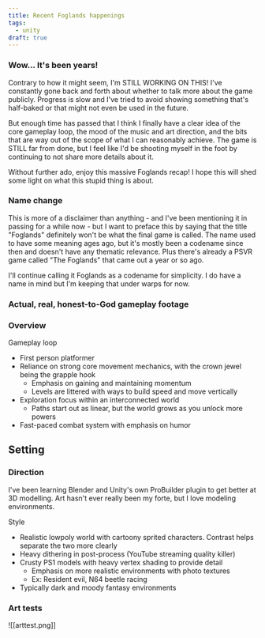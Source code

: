 ```yaml
---
title: Recent Foglands happenings
tags:
  - unity
draft: true
---
```


### Wow... It's been years!

Contrary to how it might seem, I'm STILL WORKING ON THIS! I've constantly gone back and forth about whether to talk more about the game publicly. Progress is slow and I've tried to avoid showing something that's half-baked or that might not even be used in the future. 

But enough time has passed that I think I finally have a clear idea of the core gameplay loop, the mood of the music and art direction, and the bits that are way out of the scope of what I can reasonably achieve. The game is STILL far from done, but I feel like I'd be shooting myself in the foot by continuing to not share more details about it.

Without further ado, enjoy this massive Foglands recap! I hope this will shed some light on what this stupid thing is about.

### Name change

This is more of a disclaimer than anything - and I've been mentioning it in passing for a while now - but I want to preface this by saying that the title "Foglands" definitely won't be what the final game is called. The name used to have some meaning ages ago, but it's mostly been a codename since then and doesn't have any thematic relevance. Plus there's already a PSVR game called "The Foglands" that came out a year or so ago.

I'll continue calling it Foglands as a codename for simplicity. I do have a name in mind but I'm keeping that under warps for now.


### Actual, real, honest-to-God gameplay footage



### Overview

Gameplay loop
- First person platformer
- Reliance on strong core movement mechanics, with the crown jewel being the grapple hook
	- Emphasis on gaining and maintaining momentum
	- Levels are littered with ways to build speed and move vertically
- Exploration focus within an interconnected world
	- Paths start out as linear, but the world grows as you unlock more powers
- Fast-paced combat system with emphasis on humor

Setting
- 

### Direction

I've been learning Blender and Unity's own ProBuilder plugin to get better at 3D modelling. Art hasn't ever really been my forte, but I love modeling environments.

Style
- Realistic lowpoly world with cartoony sprited characters. Contrast helps separate the two more clearly
- Heavy dithering in post-process (YouTube streaming quality killer)
- Crusty PS1 models with heavy vertex shading to provide detail
	- Emphasis on more realistic environments with photo textures
	- Ex: Resident evil, N64 beetle racing
- Typically dark and moody fantasy environments

### Art tests
![[arttest.png]]
